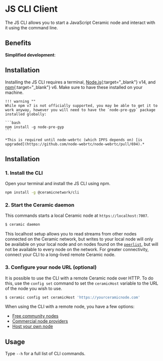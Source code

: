 # JS CLI Client
The JS CLI allows you to start a JavaScript Ceramic node and interact with it using the command line.

## **Benefits**

**Simplified development**:

## **Installation**

Installing the JS CLI requires a terminal, [Node.js](https://nodejs.org/en/){:target="_blank"} v14, and [npm](https://www.npmjs.com/get-npm){:target="_blank"} v6. Make sure to have these installed on your machine.

    !!! warning ""
    While npm v7 is not officially supported, you may be able to get it to work anyway, however you will need to have the `node-pre-gyp` package installed globally:
    
    ```bash
    npm install -g node-pre-gyp
    ```
    
    *This is required until node-webrtc (which IPFS depends on) [is upgraded](https://github.com/node-webrtc/node-webrtc/pull/694).*

## **Installation**

### 1. Install the CLI
Open your terminal and install the JS CLI using npm.

``` bash
npm install -g @ceramicnetwork/cli
```

### 2. Start the Ceramic daemon
This commands starts a local Ceramic node at `https://localhost:7007`. 

```bash
$ ceramic daemon
```

This localhost setup allows you to read streams from other nodes connected on the Ceramic network, but writes to your local node will only be available on your local node and on nodes found on the [`peerlist`](https://github.com/ceramicnetwork/peerlist/blob/main/testnet-clay.json), but will not be available to every node on the network. For greater connectivity, connect your CLI to a long-lived remote Ceramic node.

### 3. Configure your node URL (optional)
It is possible to use the CLI with a remote Ceramic node over HTTP. To do this, use the `config set` command to set the `ceramicHost` variable to the URL of the node you wish to use.

```bash
$ ceramic config set ceramicHost 'https://yourceramicnode.com'
```

When using the CLI with a remote node, you have a few options:

- [Free community nodes](../tools/hosted-nodes/community-nodes.md)
- [Commercial node providers](../tools/hosted-nodes/node-providers.md)
- [Host your own node](../run/nodes.md)

## **Usage**
Type `--h` for a full list of CLI commands.

</br></br></br>
